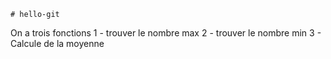     # hello-git
On a trois fonctions
1 - trouver le nombre max
2 - trouver le nombre min
3 - Calcule de la moyenne

